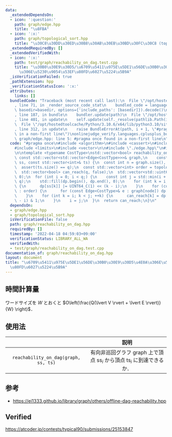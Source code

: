 ```yaml
---
data:
  _extendedDependsOn:
  - icon: ':question:'
    path: graph/edge.hpp
    title: "\u8FBA"
  - icon: ':x:'
    path: graph/topological_sort.hpp
    title: "\u30C8\u30DD\u30ED\u30B8\u30AB\u30EB\u30BD\u30FC\u30C8 (topological sort)"
  _extendedRequiredBy: []
  _extendedVerifiedWith:
  - icon: ':x:'
    path: test/graph/reachability_on_dag.test.cpp
    title: "\u30B0\u30E9\u30D5/\u6709\u5411\u975E\u5DE1\u56DE\u30B0\u30E9\u30D5\u4E0A\
      \u306E\u5230\u9054\u53EF\u80FD\u6027\u5224\u5B9A"
  _isVerificationFailed: true
  _pathExtension: hpp
  _verificationStatusIcon: ':x:'
  attributes:
    links: []
  bundledCode: "Traceback (most recent call last):\n  File \"/opt/hostedtoolcache/Python/3.10.6/x64/lib/python3.10/site-packages/onlinejudge_verify/documentation/build.py\"\
    , line 71, in _render_source_code_stat\n    bundled_code = language.bundle(stat.path,\
    \ basedir=basedir, options={'include_paths': [basedir]}).decode()\n  File \"/opt/hostedtoolcache/Python/3.10.6/x64/lib/python3.10/site-packages/onlinejudge_verify/languages/cplusplus.py\"\
    , line 187, in bundle\n    bundler.update(path)\n  File \"/opt/hostedtoolcache/Python/3.10.6/x64/lib/python3.10/site-packages/onlinejudge_verify/languages/cplusplus_bundle.py\"\
    , line 401, in update\n    self.update(self._resolve(pathlib.Path(included), included_from=path))\n\
    \  File \"/opt/hostedtoolcache/Python/3.10.6/x64/lib/python3.10/site-packages/onlinejudge_verify/languages/cplusplus_bundle.py\"\
    , line 312, in update\n    raise BundleErrorAt(path, i + 1, \"#pragma once found\
    \ in a non-first line\")\nonlinejudge_verify.languages.cplusplus_bundle.BundleErrorAt:\
    \ graph/edge.hpp: line 5: #pragma once found in a non-first line\n"
  code: "#pragma once\n#include <algorithm>\n#include <cassert>\n#include <cstdint>\n\
    #include <limits>\n#include <vector>\n\n#include \"./edge.hpp\"\n#include \"./topological_sort.hpp\"\
    \n\ntemplate <typename CostType>\nstd::vector<bool> reachability_on_dag(\n   \
    \ const std::vector<std::vector<Edge<CostType>>>& graph,\n    const std::vector<int>&\
    \ ss, const std::vector<int>& ts) {\n  const int n = graph.size(), q = ss.size();\n\
    \  assert(ts.size() == q);\n  const std::vector<int> order = topological_sort(graph);\n\
    \  std::vector<bool> can_reach(q, false);\n  std::vector<std::uint64_t> dp(n,\
    \ 0);\n  for (int i = 0; i < q;) {\n    const int j = std::min(i + std::numeric_limits<std::uint64_t>::digits,\
    \ q);\n    std::fill(dp.begin(), dp.end(), 0);\n    for (int k = i; k < j; ++k)\
    \ {\n      dp[ss[k]] |= UINT64_C(1) << (k - i);\n    }\n    for (const int node\
    \ : order) {\n      for (const Edge<CostType>& e : graph[node]) dp[e.dst] |= dp[node];\n\
    \    }\n    for (int k = i; k < j; ++k) {\n      can_reach[k] = dp[ts[k]] >> (k\
    \ - i) & 1;\n    }\n    i = j;\n  }\n  return can_reach;\n}\n"
  dependsOn:
  - graph/edge.hpp
  - graph/topological_sort.hpp
  isVerificationFile: false
  path: graph/reachability_on_dag.hpp
  requiredBy: []
  timestamp: '2022-04-18 04:59:03+09:00'
  verificationStatus: LIBRARY_ALL_WA
  verifiedWith:
  - test/graph/reachability_on_dag.test.cpp
documentation_of: graph/reachability_on_dag.hpp
layout: document
title: "\u6709\u5411\u975E\u5DE1\u56DE\u30B0\u30E9\u30D5\u4E0A\u306E\u5230\u9054\u53EF\
  \u80FD\u6027\u5224\u5B9A"
---
```



## 時間計算量

ワードサイズを $W$ とおくと $O\left(\frac{Q(\lvert V \rvert + \lvert E \rvert)}{W} \right)$．


## 使用法

||説明|
|:--:|:--:|
|`reachability_on_dag(graph, ss, ts)`|有向非巡回グラフ $\mathrm{graph}$ 上で頂点 $\mathrm{ss}_i$ から頂点 $\mathrm{ts}_i$ に到達できるか．|


## 参考

- https://ei1333.github.io/library/graph/others/offline-dag-reachability.hpp


## Verified

https://atcoder.jp/contests/typical90/submissions/25153847
